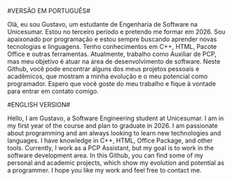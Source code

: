 #VERSÃO EM PORTUGUÊS#
  
  Olá, eu sou Gustavo, um estudante de Engenharia de Software na Unicesumar. Estou no terceiro período e pretendo me formar em 2026. Sou apaixonado por programação e estou sempre buscando aprender novas tecnologias e linguagens. 
  Tenho conhecimentos em C++, HTML, Pacote Office e outras ferramentas. Atualmente, trabalho como Auxiliar de PCP, mas meu objetivo é atuar na área de desenvolvimento de software. Neste Github, você pode encontrar alguns dos meus projetos pessoais e acadêmicos, que mostram a minha evolução e o meu potencial como programador. 
  Espero que você goste do meu trabalho e fique à vontade para entrar em contato comigo.


#ENGLISH VERSION#

  Hello, I am Gustavo, a Software Engineering student at Unicesumar. I am in my first year of the course and plan to graduate in 2026. I am passionate about programming and am always looking to learn new technologies and languages. 
  I have knowledge in C++, HTML, Office Package, and other tools. Currently, I work as a PCP Assistant, but my goal is to work in the software development area. In this Github, you can find some of my personal and academic projects, which show my evolution and potential as a programmer. 
  I hope you like my work and feel free to contact me.
